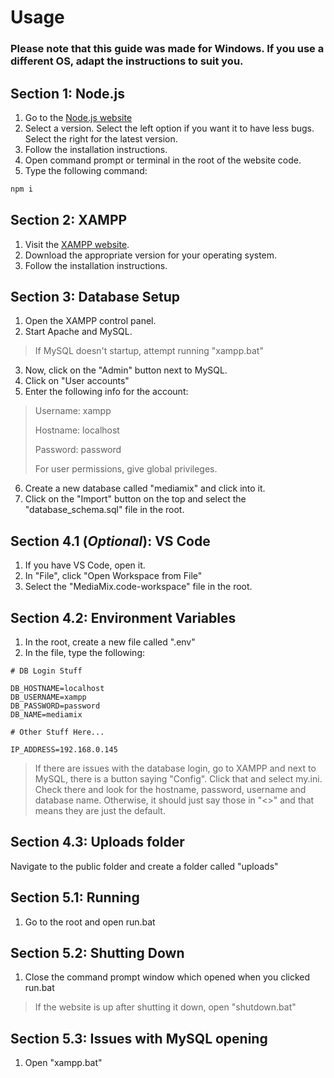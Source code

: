 # Usage

### Please note that this guide was made for Windows. If you use a different OS, adapt the instructions to suit you.

## Section 1: Node.js

1. Go to the [Node.js website](https://nodejs.org/en "Node.js")
2. Select a version. Select the left option if you want it to have less bugs. Select the right for the latest version.
3. Follow the installation instructions.
4. Open command prompt or terminal in the root of the website code.
5. Type the following command:

```bash
npm i
```

## Section 2: XAMPP

1. Visit the [XAMPP website](https://www.apachefriends.org/index.html).
2. Download the appropriate version for your operating system.
3. Follow the installation instructions.

## Section 3: Database Setup

1. Open the XAMPP control panel.
2. Start Apache and MySQL.

> If MySQL doesn't startup, attempt running "xampp.bat"

3. Now, click on the "Admin" button next to MySQL.
4. Click on "User accounts"
5. Enter the following info for the account:

> Username: xampp
>
> Hostname: localhost
>
> Password: password
>
>
> For user permissions, give global privileges.

6. Create a new database called "mediamix" and click into it.
7. Click on the "Import" button on the top and select the "database_schema.sql" file in the root.

## Section 4.1 (*Optional*): VS Code

1. If you have VS Code, open it.
2. In "File", click "Open Workspace from File"
3. Select the "MediaMix.code-workspace" file in the root.

## Section 4.2: Environment Variables

1. In the root, create a new file called ".env"
2. In the file, type the following:

```
# DB Login Stuff

DB_HOSTNAME=localhost
DB_USERNAME=xampp
DB_PASSWORD=password
DB_NAME=mediamix

# Other Stuff Here...

IP_ADDRESS=192.168.0.145
```

> If there are issues with the database login, go to XAMPP and next to MySQL, there is a button saying "Config". Click that and select my.ini. Check there and look for the hostname, password, username and database name. Otherwise, it should just say those in "<>" and that means they are just the default.

## Section 4.3: Uploads folder

Navigate to the public folder and create a folder called "uploads"

## Section 5.1: Running

1. Go to the root and open run.bat

## Section 5.2: Shutting Down

1. Close the command prompt window which opened when you clicked run.bat

> If the website is up after shutting it down, open "shutdown.bat"

## Section 5.3: Issues with MySQL opening

1. Open "xampp.bat"
